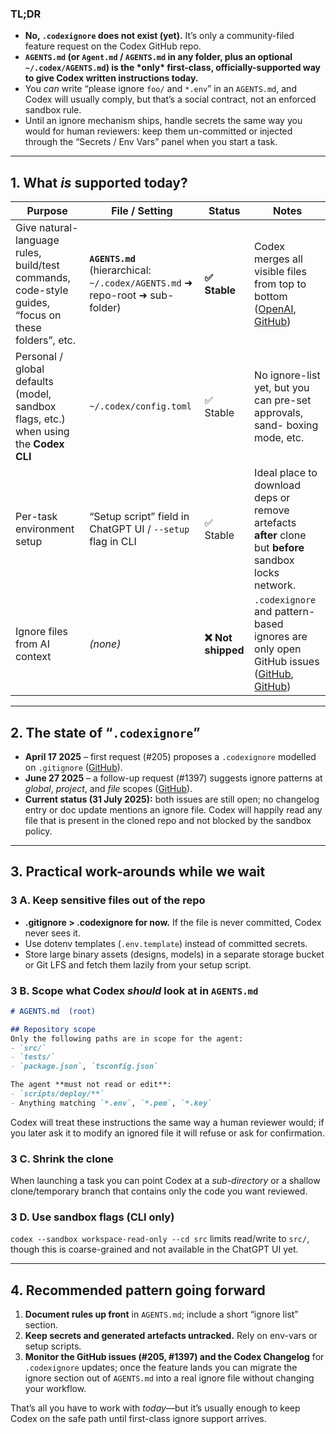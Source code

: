 ### TL;DR

- **No, `.codexignore` does not exist (yet).** It’s only a community-filed feature request on the Codex GitHub repo.
- **`AGENTS.md` (or `Agent.md` / `AGENTS.md` in any folder, plus an optional `~/.codex/AGENTS.md`) is the \*only\* first-class, officially-supported way to give Codex written instructions today.**
- You *can* write “please ignore `foo/` and `*.env`” in an `AGENTS.md`, and Codex will usually comply, but that’s a social contract, not an enforced sandbox rule.
- Until an ignore mechanism ships, handle secrets the same way you would for human reviewers: keep them un-committed or injected through the “Secrets / Env Vars” panel when you start a task.

------

## 1. What *is* supported today?

| Purpose                                                      | File / Setting                                               | Status            | Notes                                                        |
| ------------------------------------------------------------ | ------------------------------------------------------------ | ----------------- | ------------------------------------------------------------ |
| Give natural-language rules, build/test commands, code-style guides, “focus on these folders”, etc. | **`AGENTS.md`** (hierarchical: `~/.codex/AGENTS.md` ➜ repo-root ➜ sub-folder) | **✅ Stable**      | Codex merges all visible files from top to bottom ([OpenAI](https://openai.com/index/introducing-codex/), [GitHub](https://github.com/openai/codex)) |
| Personal / global defaults (model, sandbox flags, etc.) when using the **Codex CLI** | `~/.codex/config.toml`                                       | ✅ Stable          | No ignore-list yet, but you can pre-set approvals, sand- boxing mode, etc. |
| Per-task environment setup                                   | “Setup script” field in ChatGPT UI / `--setup` flag in CLI   | ✅ Stable          | Ideal place to download deps or remove artefacts **after** clone but **before** sandbox locks network. |
| Ignore files from AI context                                 | *(none)*                                                     | **❌ Not shipped** | `.codexignore` and pattern-based ignores are only open GitHub issues ([GitHub](https://github.com/openai/codex/issues/205), [GitHub](https://github.com/openai/codex/issues/1397)) |

------

## 2. The state of “`.codexignore`”

- **April 17 2025** – first request (#205) proposes a `.codexignore` modelled on `.gitignore` ([GitHub](https://github.com/openai/codex/issues/205)).
- **June 27 2025** – a follow-up request (#1397) suggests ignore patterns at *global*, *project*, and *file* scopes ([GitHub](https://github.com/openai/codex/issues/1397)).
- **Current status (31 July 2025):** both issues are still open; no changelog entry or doc update mentions an ignore file. Codex will happily read any file that is present in the cloned repo and not blocked by the sandbox policy.

------

## 3. Practical work-arounds while we wait

### 3 A. Keep sensitive files out of the repo

- **.gitignore > .codexignore for now.** If the file is never committed, Codex never sees it.
- Use dotenv templates (`.env.template`) instead of committed secrets.
- Store large binary assets (designs, models) in a separate storage bucket or Git LFS and fetch them lazily from your setup script.

### 3 B. Scope what Codex *should* look at in `AGENTS.md`

```md
# AGENTS.md  (root)

## Repository scope
Only the following paths are in scope for the agent:
- `src/`
- `tests/`
- `package.json`, `tsconfig.json`

The agent **must not read or edit**:
- `scripts/deploy/**`
- Anything matching `*.env`, `*.pem`, `*.key`
```

Codex will treat these instructions the same way a human reviewer would; if you later ask it to modify an ignored file it will refuse or ask for confirmation.

### 3 C. Shrink the clone

When launching a task you can point Codex at a *sub-directory* or a shallow clone/temporary branch that contains only the code you want reviewed.

### 3 D. Use sandbox flags (CLI only)

`codex --sandbox workspace-read-only --cd src`
 limits read/write to `src/`, though this is coarse-grained and not available in the ChatGPT UI yet.

------

## 4. Recommended pattern going forward

1. **Document rules up front** in `AGENTS.md`; include a short “ignore list” section.
2. **Keep secrets and generated artefacts untracked.** Rely on env-vars or setup scripts.
3. **Monitor the GitHub issues (#205, #1397) and the Codex Changelog** for `.codexignore` updates; once the feature lands you can migrate the ignore section out of `AGENTS.md` into a real ignore file without changing your workflow.

That’s all you have to work with *today*—but it’s usually enough to keep Codex on the safe path until first-class ignore support arrives.